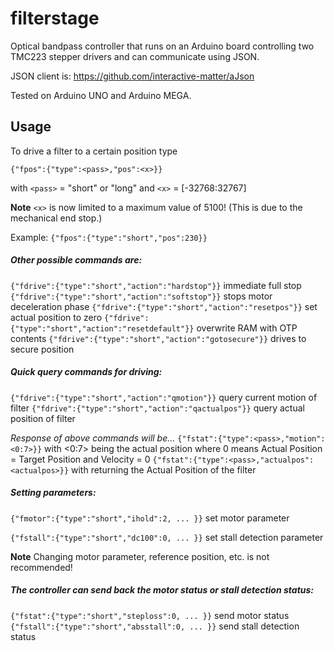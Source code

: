 filterstage
===========

Optical bandpass controller that runs on an Arduino board controlling two TMC223 stepper drivers and can communicate using JSON.

JSON client is: https://github.com/interactive-matter/aJson

Tested on Arduino UNO and Arduino MEGA.

Usage
-----

To drive a filter to a certain position type

    {"fpos":{"type":<pass>,"pos":<x>}}

with `<pass>` = "short" or "long"
and `<x>` = [-32768:32767]

**Note** `<x>` is now limited to a maximum value of 5100! (This is due to the mechanical end stop.)

Example: `{"fpos":{"type":"short","pos":230}}`

##### Other possible commands are:

`{"fdrive":{"type":"short","action":"hardstop"}}`   immediate full stop
`{"fdrive":{"type":"short","action":"softstop"}}`   stops motor deceleration phase
`{"fdrive":{"type":"short","action":"resetpos"}}`   set actual position to zero
`{"fdrive":{"type":"short","action":"resetdefault"}}`   overwrite RAM with OTP contents
`{"fdrive":{"type":"short","action":"gotosecure"}}`   drives to secure position

##### Quick query commands for driving:

`{"fdrive":{"type":"short","action":"qmotion"}}`   query current motion of filter
`{"fdrive":{"type":"short","action":"qactualpos"}}`   query actual position of filter

_Response of above commands will be..._
`{"fstat":{"type":<pass>,"motion":<0:7>}}`   with <0:7> being the actual position where 0 means Actual Position = Target Position and Velocity = 0
`{"fstat":{"type":<pass>,"actualpos":<actualpos>}}`   with <actualpos> returning the Actual Position of the filter

##### Setting parameters:

`{"fmotor":{"type":"short","ihold":2, ... }}`   set motor parameter

`{"fstall":{"type":"short","dc100":0, ... }}`   set stall detection parameter

**Note** Changing motor parameter, reference position, etc. is not recommended!

##### The controller can send back the motor status or stall detection status:

`{"fstat":{"type":"short","steploss":0, ... }}`   send motor status
`{"fstall":{"type":"short","absstall":0, ... }}`   send stall detection status

